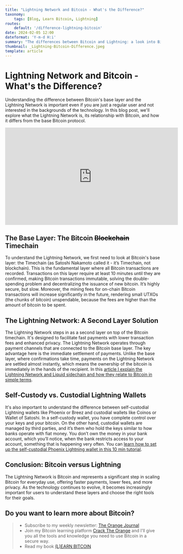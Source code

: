 ```yaml
---
title: "Lightning Network and Bitcoin - What's the Difference?"
taxonomy:
    tags: [Blog, Learn Bitcoin, Lightning]
routes:
    default: '/difference-lightning-bitcoin'
date: 2024-02-05 12:00
dateformat: 'Y-m-d H:i'
summary: "The differences between Bitcoin and Lightning: a look into Bitcoin on-chain transactions and how they are different from Lightning payments."
thumbnail: _Lightning-Bitcoin-Difference.jpeg
template: article
---
```


# Lightning Network and Bitcoin - What's the Difference?

Understanding the difference between Bitcoin's base layer and the Lightning Network is important even if you are just a regular user and not interested in the backgrounds of the technology. In this blog post, we'll explore what the Lightning Network is, its relationship with Bitcoin, and how it differs from the base Bitcoin protocol.

<iframe width="560" height="315" src="https://www.youtube.com/embed/FxGtlKWsIkg?si=J8mVZjCrCRLpSkKG" title="YouTube video player" frameborder="0" allow="accelerometer; autoplay; clipboard-write; encrypted-media; gyroscope; picture-in-picture; web-share" allowfullscreen></iframe>


## The Base Layer: The Bitcoin ~~Blockchain~~ Timechain

To understand the Lightning Network, we first need to look at Bitcoin's base layer: the Timechain (as Satoshi Nakamoto called it - it’s Timechain, not blockchain). This is the fundamental layer where all Bitcoin transactions are recorded. Transactions on this layer require at least 10 minutes until they are confirmed, making Bitcoin transactions immutable, solving the double-spending problem and decentralizing the issuance of new bitcoin. It’s highly secure, but slow. Moreover, the mining fees for on-chain Bitcoin transactions will increase significantly in the future, rendering small UTXOs (the chunks of bitcoin) unspendable, because the fees are higher than the amount of bitcoin to be spent.

## The Lightning Network: A Second Layer Solution

The Lightning Network steps in as a second layer on top of the Bitcoin timechain. It's designed to facilitate fast payments with lower transaction fees and enhanced privacy. The Lightning Network operates through payment channels that are connected to the Bitcoin base layer. The key advantage here is the immediate settlement of payments. Unlike the base layer, where confirmations take time, payments on the Lightning Network are settled almost instantly, which means the ownership of the bitcoin is immediately in the hands of the recipient. In this [article I explain the Lightning Network and Liquid sidechain and how they relate to Bitcoin in simple terms](https://anitaposch.com/difference-bitcoin-lightning-liquid-ecash).

## Self-Custody vs. Custodial Lightning Wallets 

It's also important to understand the difference between self-custodial Lightning wallets like Phoenix or Breez and custodial wallets like Coinos or Wallet of Satoshi. In a self-custody wallet, you have complete control over your keys and your bitcoin. On the other hand, custodial wallets are managed by third parties, and it’s them who hold the keys similar to how banks operate with fiat money. You don’t own the money in your bank account, which you’ll notice, when the bank restricts access to your account, something that is happening very often. You can [learn how to set up the self-custodial Phoenix Lightning wallet in this 10 min tutorial](https://anitaposch.com/lightning-self-custody-phoenix). 

## Conclusion: Bitcoin versus Lightning

The Lightning Network is Bitcoin and represents a significant step in scaling Bitcoin for everyday use, offering faster payments, lower fees, and more privacy. As the technology continues to evolve, it becomes increasingly important for users to understand these layers and choose the right tools for their goals.

## Do you want to learn more about Bitcoin? 

> * Subscribe to my weekly newsletter: [The Orange Journal](https://anita.link/news)
> * Join my Bitcoin learning platform [Crack The Orange](https://cracktheorange.com) and I'll give you all the tools and knowledge you need to use Bitcoin in a secure way.
> * Read my book [(L)EARN BITCOIN](https://learnbitcoin.link/)

